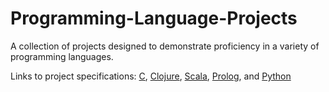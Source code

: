 # Programming-Language-Projects
A collection of projects designed to demonstrate proficiency in a variety of programming languages.

Links to project specifications: [C](https://danielschlegel.org/wp/teaching/csc344-spring-2019/assignment-1/), [Clojure](https://danielschlegel.org/wp/teaching/csc344-spring-2019/assignment-2/), [Scala](https://danielschlegel.org/wp/teaching/csc344-spring-2019/assignment-3/), [Prolog](https://danielschlegel.org/wp/teaching/csc344-spring-2019/assignment-4/), and [Python](https://danielschlegel.org/wp/teaching/csc344-spring-2019/assignment-5/)
